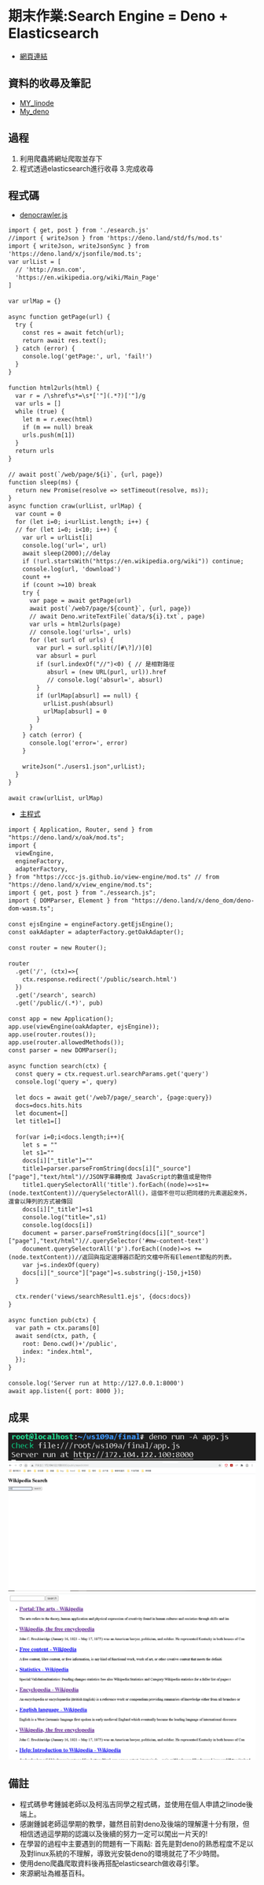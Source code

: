 # 期末作業:Search Engine = Deno + Elasticsearch
* [網頁連結](http://172.104.122.100:8000)
## 資料的收尋及筆記
* [MY_linode](https://github.com/cycyucheng1010/ws109a/blob/master/MY_linode.md)
* [My_deno](https://github.com/cycyucheng1010/ws109a/blob/master/My_deno.md)
## 過程
1. 利用爬蟲將網址爬取並存下
2. 程式透過elasticsearch進行收尋
3.完成收尋
## 程式碼
* [denocrawler.js](https://github.com/cycyucheng1010/ws109a/blob/master/final/denocrawler.js)
```
import { get, post } from './esearch.js'
//import { writeJson } from 'https://deno.land/std/fs/mod.ts'
import { writeJson, writeJsonSync } from 'https://deno.land/x/jsonfile/mod.ts';
var urlList = [
  // 'http://msn.com', 
  'https://en.wikipedia.org/wiki/Main_Page'
]

var urlMap = {}

async function getPage(url) {
  try {
    const res = await fetch(url);
    return await res.text();  
  } catch (error) {
    console.log('getPage:', url, 'fail!')
  }
}

function html2urls(html) {
  var r = /\shref\s*=\s*['"](.*?)['"]/g
  var urls = []
  while (true) {
    let m = r.exec(html)
    if (m == null) break
    urls.push(m[1])
  }
  return urls
}

// await post(`/web/page/${i}`, {url, page})
function sleep(ms) {
  return new Promise(resolve => setTimeout(resolve, ms));
}
async function craw(urlList, urlMap) {
  var count = 0
  for (let i=0; i<urlList.length; i++) {
  // for (let i=0; i<10; i++) {
    var url = urlList[i]
    console.log('url=', url)
    await sleep(2000);//delay
    if (!url.startsWith("https://en.wikipedia.org/wiki")) continue;
    console.log(url, 'download')
    count ++
    if (count >=10) break
    try {
      var page = await getPage(url)
      await post(`/web7/page/${count}`, {url, page})
      // await Deno.writeTextFile(`data/${i}.txt`, page)
      var urls = html2urls(page)
      // console.log('urls=', urls)
      for (let surl of urls) {
        var purl = surl.split(/[#\?]/)[0]
        var absurl = purl
        if (surl.indexOf("//")<0) { // 是相對路徑
           absurl = (new URL(purl, url)).href
           // console.log('absurl=', absurl)
        }
        if (urlMap[absurl] == null) {
          urlList.push(absurl)
          urlMap[absurl] = 0
        }
      }
    } catch (error) {
      console.log('error=', error)
    }

    writeJson("./users1.json",urlList);
  }
}

await craw(urlList, urlMap)
```
* [主程式](https://github.com/cycyucheng1010/ws109a/blob/master/final/app.js)
```
import { Application, Router, send } from "https://deno.land/x/oak/mod.ts";
import {
  viewEngine,
  engineFactory,
  adapterFactory,
} from "https://ccc-js.github.io/view-engine/mod.ts" // from "https://deno.land/x/view_engine/mod.ts";
import { get, post } from "./essearch.js";
import { DOMParser, Element } from "https://deno.land/x/deno_dom/deno-dom-wasm.ts";

const ejsEngine = engineFactory.getEjsEngine();
const oakAdapter = adapterFactory.getOakAdapter();

const router = new Router();

router
  .get('/', (ctx)=>{
    ctx.response.redirect('/public/search.html')
  })
  .get('/search', search)
  .get('/public/(.*)', pub)

const app = new Application();
app.use(viewEngine(oakAdapter, ejsEngine));
app.use(router.routes());
app.use(router.allowedMethods());
const parser = new DOMParser();

async function search(ctx) {
  const query = ctx.request.url.searchParams.get('query')
  console.log('query =', query)

  let docs = await get('/web7/page/_search', {page:query})
  docs=docs.hits.hits
  let document=[]
  let title1=[]
  
  for(var i=0;i<docs.length;i++){
    let s = ""
    let s1=""
    docs[i]["_title"]=""
    title1=parser.parseFromString(docs[i]["_source"]["page"],"text/html")//JSON字串轉換成 JavaScript的數值或是物件
    title1.querySelectorAll('title').forEach((node)=>s1+=(node.textContent))//querySelectorAll()，這個不但可以把同樣的元素選起來外，還會以陣列的方式被傳回
    docs[i]["_title"]=s1
    console.log("title=",s1)
    console.log(docs[i])
    document = parser.parseFromString(docs[i]["_source"]["page"],"text/html")//.querySelector('#mw-content-text') 
    document.querySelectorAll('p').forEach((node)=>s += (node.textContent))//返回與指定選擇器匹配的文檔中所有Element節點的列表。
    var j=s.indexOf(query)
    docs[i]["_source"]["page"]=s.substring(j-150,j+150)
  }

  ctx.render('views/searchResult1.ejs', {docs:docs})
}

async function pub(ctx) {
  var path = ctx.params[0]
  await send(ctx, path, {
    root: Deno.cwd()+'/public',
    index: "index.html",
  });
}

console.log('Server run at http://127.0.0.1:8000')
await app.listen({ port: 8000 });
```

## 成果
![command.PNG](https://github.com/cycyucheng1010/ws109a/blob/master/command.PNG)
![homepage.PNG](https://github.com/cycyucheng1010/ws109a/blob/master/homepage.PNG)
![result.PNG](https://github.com/cycyucheng1010/ws109a/blob/master/result.PNG)
## 備註
* 程式碼參考鍾誠老師以及柯泓吉同學之程式碼，並使用在個人申請之linode後端上。
* 感謝鍾誠老師這學期的教學，雖然目前對deno及後端的理解還十分有限，但相信透過這學期的認識以及後續的努力一定可以闖出一片天的!
* 在學習的過程中主要遇到的問題有一下兩點: 首先是對deno的熟悉程度不足以及對linux系統的不理解，導致光安裝deno的環境就花了不少時間。
* 使用deno爬蟲爬取資料後再搭配elasticsearch做收尋引擎。
* 來源網址為維基百科。
